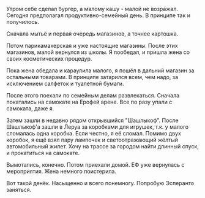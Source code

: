 Утром себе сделал бургер, а малому кашу - малой не возражал.
Сегодня предполагал продуктивно-семейный день. В принципе так и получилось.

Сначала мытьё и первая очередь магазинов, а точнее картошка.

Потом парикамахерская и уже настоящие магазины.
После этих магазинов, малой вернулся из школы. Я пообедал, и пришла жена со своих косметических процедур.

Пока жена обедала и караулила малого, я пошёл в дальний магазин за остальными товарами.
В принципе затарился всем, чем надо, за исключением салфеток и туалетной бумаги.

После этого поехали по семейным делам развлекаться.
Сначала покатались на самокате на Ерофей арене. Все по разу упали с самоката, даже я.

Затем зашли в недавно рядом открывшийся "Шашлыкоф".
После Шашлыкоф'а зашли в Леруа за коробками для игрушек, т.к. у малого сломалась одна коробка. Если честно, я её сломал.
Помимо двух коробок, я ещё взял пару лампочек и светоотражающий жёлтый автомобильный жилет. Хочу на трассе за городом найти длинный спуск, и прокатиться на самокате.

Вымотались, конечно.
Потом приехали домой.
ЕФ уже вернулась с мероприятия.
Жена немного поистерила.

Вот такой денёк. Насыщенно и всего понемногу. Попробую Эсперанто заняться.